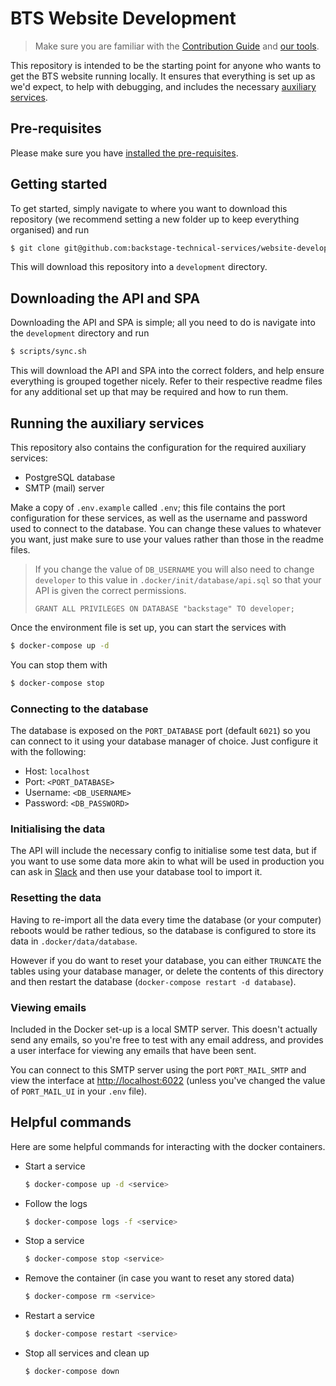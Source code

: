 # BTS Website Development

> Make sure you are familiar with the [Contribution
> Guide][contribution-guide] and [our tools][development-tools].

This repository is intended to be the starting point for anyone who
wants to get the BTS website running locally. It ensures that everything
is set up as we'd expect, to help with debugging, and includes the
necessary [auxiliary services](#running-the-auxiliary-services).

## Pre-requisites

Please make sure you have [installed the pre-requisites][prerequisites].

## Getting started

To get started, simply navigate to where you want to download this
repository (we recommend setting a new folder up to keep everything
organised) and run

```sh
$ git clone git@github.com:backstage-technical-services/website-development.git development
```

This will download this repository into a `development` directory.

## Downloading the API and SPA

Downloading the API and SPA is simple; all you need to do is navigate
into the `development` directory and run

```sh
$ scripts/sync.sh
```

This will download the API and SPA into the correct folders, and help
ensure everything is grouped together nicely. Refer to their respective
readme files for any additional set up that may be required and how to
run them.

## Running the auxiliary services

This repository also contains the configuration for the required
auxiliary services:

* PostgreSQL database
* SMTP (mail) server

Make a copy of `.env.example` called `.env`; this file contains the port
configuration for these services, as well as the username and password
used to connect to the database. You can change these values to whatever
you want, just make sure to use your values rather than those in the
readme files.

> If you change the value of `DB_USERNAME` you will also need to change
> `developer` to this value in `.docker/init/database/api.sql` so that
> your API is given the correct permissions.
>
> ```postgresql
> GRANT ALL PRIVILEGES ON DATABASE "backstage" TO developer;
> ```

Once the environment file is set up, you can start the services with

```sh
$ docker-compose up -d
```

You can stop them with

```sh
$ docker-compose stop
```

### Connecting to the database

The database is exposed on the `PORT_DATABASE` port (default `6021`) so
you can connect to it using your database manager of choice. Just
configure it with the following:

* Host: `localhost`
* Port: `<PORT_DATABASE>`
* Username: `<DB_USERNAME>`
* Password: `<DB_PASSWORD>`

### Initialising the data

The API will include the necessary config to initialise some test data,
but if you want to use some data more akin to what will be used in
production you can ask in [Slack][slack] and then use your database tool
to import it.

### Resetting the data

Having to re-import all the data every time the database (or your
computer) reboots would be rather tedious, so the database is configured
to store its data in `.docker/data/database`.

However if you do want to reset your database, you can either `TRUNCATE`
the tables using your database manager, or delete the contents of this
directory and then restart the database (`docker-compose restart -d
database`).

### Viewing emails

Included in the Docker set-up is a local SMTP server. This doesn't
actually send any emails, so you're free to test with any email address,
and provides a user interface for viewing any emails that have been
sent.

You can connect to this SMTP server using the port `PORT_MAIL_SMTP` and
view the interface at [http://localhost:6022][smtp-ui] (unless you've
changed the value of `PORT_MAIL_UI` in your `.env` file).

## Helpful commands

Here are some helpful commands for interacting with the docker
containers.


* Start a service

  ```sh
  $ docker-compose up -d <service>
  ```

* Follow the logs

  ```sh
  $ docker-compose logs -f <service>
  ```

* Stop a service

  ```sh
  $ docker-compose stop <service>
  ```

* Remove the container (in case you want to reset any stored data)

  ```sh
  $ docker-compose rm <service>
  ```

* Restart a service

  ```sh
  $ docker-compose restart <service>
  ```

* Stop all services and clean up

  ```sh
  $ docker-compose down  
  ```

[prerequisites]: https://github.com/backstage-technical-services/hub/blob/master/docs/contributing/Developing.md#pre-requisites
[contribution-guide]: https://github.com/backstage-technical-services/hub/blob/master/Contributing.md
[development-tools]: https://github.com/backstage-technical-services/hub/blob/master/docs/Our%20Tools.md
[slack]: https://bts-website.slack.com
[smtp-ui]: http://localhost:6022

